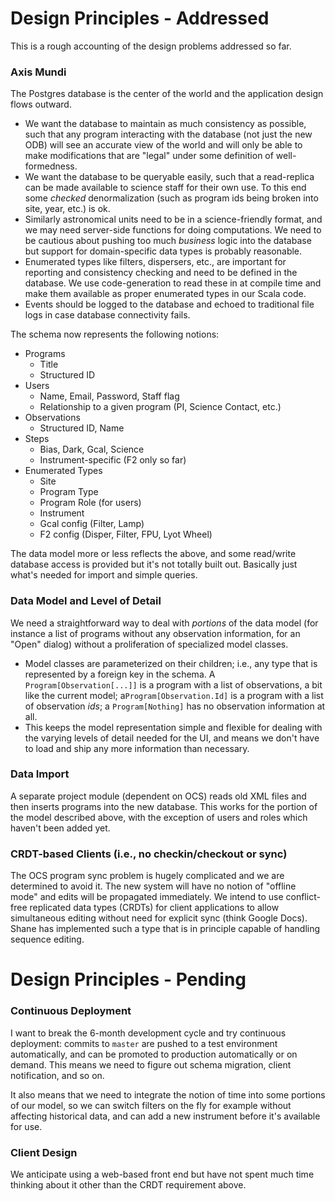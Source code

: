 

# Design Principles - Addressed

This is a rough accounting of the design problems addressed so far.

### Axis Mundi

The Postgres database is the center of the world and the application design flows outward.

- We want the database to maintain as much consistency as possible, such that any program interacting with the database (not just the new ODB) will see an accurate view of the world and will only be able to make modifications that are "legal" under some definition of well-formedness.
- We want the database to be queryable easily, such that a read-replica can be made available to science staff for their own use. To this end some *checked* denormalization (such as program ids being broken into site, year, etc.) is ok.
- Similarly astronomical units need to be in a science-friendly format, and we may need server-side functions for doing computations. We need to be cautious about pushing too much *business* logic into the database but support for domain-specific data types is probably reasonable.
- Enumerated types like filters, dispersers, etc., are important for reporting and consistency checking and need to be defined in the database. We use code-generation to read these in at compile time and make them available as proper enumerated types in our Scala code.
- Events should be logged to the database and echoed to traditional file logs in case database connectivity fails.

The schema now represents the following notions:

- Programs
  - Title
  - Structured ID
- Users
  - Name, Email, Password, Staff flag
  - Relationship to a given program (PI, Science Contact, etc.)
- Observations
  - Structured ID, Name
- Steps
  - Bias, Dark, Gcal, Science
  - Instrument-specific (F2 only so far)
- Enumerated Types
  - Site
  - Program Type
  - Program Role (for users)
  - Instrument
  - Gcal config (Filter, Lamp)
  - F2 config (Disper, Filter, FPU, Lyot Wheel)

The data model more or less reflects the above, and some read/write database access is provided but it's not totally built out. Basically just what's needed for import and simple queries.

### Data Model and Level of Detail

We need a straightforward way to deal with *portions* of the data model (for instance a list of programs without any observation information, for an "Open" dialog) without a proliferation of specialized model classes.

- Model classes are parameterized on their children; i.e., any type that is represented by a foreign key in the schema. A `Program[Observation[...]]` is a program with a list of observations, a bit like the current model; a`Program[Observation.Id]` is a program with a list of observation *ids*; a `Program[Nothing]` has no observation information at all.
- This keeps the model representation simple and flexible for dealing with the varying levels of detail needed for the UI, and means we don't have to load and ship any more information than necessary.

### Data Import

A separate project module (dependent on OCS) reads old XML files and then inserts programs into the new database. This works for the portion of the model described above, with the exception of users and roles which haven't been added yet.

### CRDT-based Clients (i.e., no checkin/checkout or sync)

The OCS program sync problem is hugely complicated and we are determined to avoid it. The new system will have no notion of "offline mode" and edits will be propagated immediately. We intend to use conflict-free replicated data types (CRDTs) for client applications to allow simultaneous editing without need for explicit sync (think Google Docs). Shane has implemented such a type that is in principle capable of handling sequence editing.



# Design Principles - Pending

### Continuous Deployment

I want to break the 6-month development cycle and try continuous deployment: commits to `master` are pushed to a test environment automatically, and can be promoted to production automatically or on demand. This means we need to figure out schema migration, client notification, and so on.

It also means that we need to integrate the notion of time into some portions of our model, so we can switch filters on the fly for example without affecting historical data, and can add a new instrument before it's available for use.

### Client Design

We anticipate using a web-based front end but have not spent much time thinking about it other than the CRDT requirement above.
